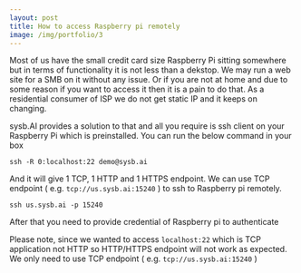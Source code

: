 ```yaml
---
layout: post
title: How to access Raspberry pi remotely
image: /img/portfolio/3
---
```


Most of us have the small credit card size Raspberry Pi sitting somewhere but in terms of functionality it is not less than a dekstop. We may run a web site for a SMB on it without any issue. Or if you are not at home and due to some reason if you want to access it then it is a pain to do that. As a residential consumer of ISP we do not get static IP and it keeps on changing.

sysb.AI provides a solution to that and all you require is ssh client on your Raspberry Pi which is preinstalled. You can run the below command in your box 

```
ssh -R 0:localhost:22 demo@sysb.ai
```

And it will give 1 TCP, 1 HTTP and 1 HTTPS endpoint. We can use TCP endpoint ( e.g. `tcp://us.sysb.ai:15240` ) to ssh to Raspberry pi remotely.

```
ssh us.sysb.ai -p 15240
```

After that you need to provide credential of Raspberry pi to authenticate

Please note, since we wanted to access `localhost:22` which is TCP application not HTTP so HTTP/HTTPS endpoint will not work as expected. We only need to use TCP endpoint ( e.g. `tcp://us.sysb.ai:15240` )